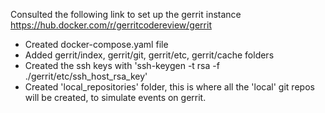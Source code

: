 Consulted the following link to set up the gerrit instance https://hub.docker.com/r/gerritcodereview/gerrit

* Created docker-compose.yaml file
* Added gerrit/index, gerrit/git, gerrit/etc, gerrit/cache folders
* Created the ssh keys with 'ssh-keygen -t rsa -f ./gerrit/etc/ssh_host_rsa_key'
* Created 'local_repositories' folder, this is where all the 'local' git repos
  will be created, to simulate events on gerrit.
